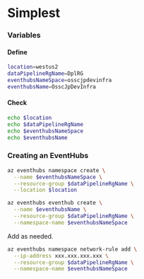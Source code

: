 # Simplest

### Variables

#### Define
```Bash
location=westus2
dataPipelineRgName=DplRG
eventhubsNameSpace=osscjpdevinfra
eventhubsName=OsscJpDevInfra
```

#### Check
```Bash
echo $location
echo $dataPipelineRgName
echo $eventhubsNameSpace
echo $eventhubsName
```

### Creating an EventHubs
```Bash
az eventhubs namespace create \
  --name $eventhubsNameSpace \
  --resource-group $dataPipelineRgName \
  --location $location

az eventhubs eventhub create \
  --name $eventhubsName \
  --resource-group $dataPipelineRgName \
  --namespace-name $eventhubsNameSpace

```

Add as needed.
```Bash
az eventhubs namespace network-rule add \
  --ip-address xxx.xxx.xxx.xxx \
  --resource-group $dataPipelineRgName \
  --namespace-name $eventhubsNameSpace
```
